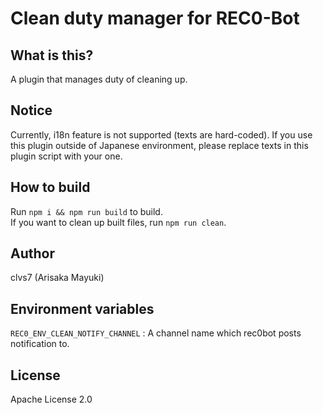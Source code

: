 # Clean duty manager for REC0-Bot

## What is this?
A plugin that manages duty of cleaning up.

## Notice
Currently, i18n feature is not supported (texts are hard-coded).
If you use this plugin outside of Japanese environment, please replace texts in this plugin script with your one.

## How to build
Run `npm i && npm run build` to build.  
If you want to clean up built files, run `npm run clean`.

## Author
clvs7 (Arisaka Mayuki)

## Environment variables
`REC0_ENV_CLEAN_NOTIFY_CHANNEL` : A channel name which rec0bot posts notification to.

## License
Apache License 2.0
